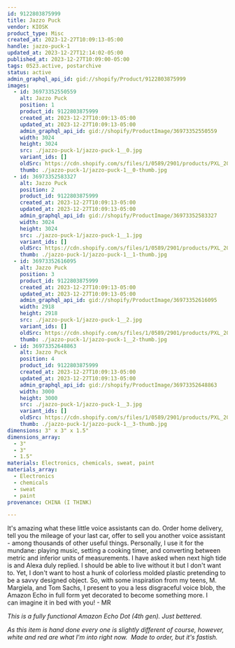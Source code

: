 ```yaml
---
id: 9122803875999
title: Jazzo Puck
vendor: KIOSK
product_type: Misc
created_at: 2023-12-27T10:09:13-05:00
handle: jazzo-puck-1
updated_at: 2023-12-27T12:14:02-05:00
published_at: 2023-12-27T10:09:00-05:00
tags: 0523.active, postarchive
status: active
admin_graphql_api_id: gid://shopify/Product/9122803875999
images:
  - id: 36973352550559
    alt: Jazzo Puck
    position: 1
    product_id: 9122803875999
    created_at: 2023-12-27T10:09:13-05:00
    updated_at: 2023-12-27T10:09:13-05:00
    admin_graphql_api_id: gid://shopify/ProductImage/36973352550559
    width: 3024
    height: 3024
    src: ./jazzo-puck-1/jazzo-puck-1__0.jpg
    variant_ids: []
    oldSrc: https://cdn.shopify.com/s/files/1/0589/2901/products/PXL_20221209_201356281.jpg?v=1703689753
    thumb: ./jazzo-puck-1/jazzo-puck-1__0-thumb.jpg
  - id: 36973352583327
    alt: Jazzo Puck
    position: 2
    product_id: 9122803875999
    created_at: 2023-12-27T10:09:13-05:00
    updated_at: 2023-12-27T10:09:13-05:00
    admin_graphql_api_id: gid://shopify/ProductImage/36973352583327
    width: 3024
    height: 3024
    src: ./jazzo-puck-1/jazzo-puck-1__1.jpg
    variant_ids: []
    oldSrc: https://cdn.shopify.com/s/files/1/0589/2901/products/PXL_20221209_201404315.jpg?v=1703689753
    thumb: ./jazzo-puck-1/jazzo-puck-1__1-thumb.jpg
  - id: 36973352616095
    alt: Jazzo Puck
    position: 3
    product_id: 9122803875999
    created_at: 2023-12-27T10:09:13-05:00
    updated_at: 2023-12-27T10:09:13-05:00
    admin_graphql_api_id: gid://shopify/ProductImage/36973352616095
    width: 2918
    height: 2918
    src: ./jazzo-puck-1/jazzo-puck-1__2.jpg
    variant_ids: []
    oldSrc: https://cdn.shopify.com/s/files/1/0589/2901/products/PXL_20221209_201416508.jpg?v=1703689753
    thumb: ./jazzo-puck-1/jazzo-puck-1__2-thumb.jpg
  - id: 36973352648863
    alt: Jazzo Puck
    position: 4
    product_id: 9122803875999
    created_at: 2023-12-27T10:09:13-05:00
    updated_at: 2023-12-27T10:09:13-05:00
    admin_graphql_api_id: gid://shopify/ProductImage/36973352648863
    width: 3000
    height: 3000
    src: ./jazzo-puck-1/jazzo-puck-1__3.jpg
    variant_ids: []
    oldSrc: https://cdn.shopify.com/s/files/1/0589/2901/products/PXL_20221209_201428369.jpg?v=1703689753
    thumb: ./jazzo-puck-1/jazzo-puck-1__3-thumb.jpg
dimensions: 3" x 3" x 1.5"
dimensions_array:
  - 3"
  - 3"
  - 1.5"
materials: Electronics, chemicals, sweat, paint
materials_array:
  - Electronics
  - chemicals
  - sweat
  - paint
provenance: CHINA (I THINK)

---
```


It's amazing what these little voice assistants can do. Order home delivery, tell you the mileage of your last car, offer to sell you another voice assistant - among thousands of other useful things. Personally, I use it for the mundane: playing music, setting a cooking timer, and converting between metric and inferior units of measurements. I have asked when next high tide is and Alexa duly replied. I should be able to live without it but I don't want to. Yet, I don't want to host a hunk of colorless molded plastic pretending to be a savvy designed object. So, with some inspiration from my teens, M. Margiela, and Tom Sachs, I present to you a less disgraceful voice blob, the Amazon Echo in full form yet decorated to become something more. I can imagine it in bed with you! - MR

_This is a fully functional Amazon Echo Dot (4th gen). Just bettered._  
  
_As this item is hand done every one is slightly different of course, however, white and red are what I'm into right now.  Made to order, but it's fastish._